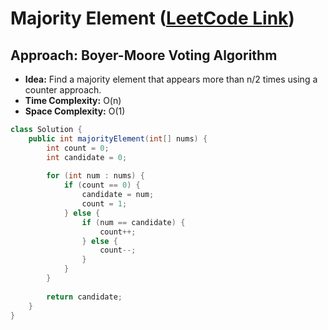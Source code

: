 # Majority Element ([LeetCode Link](https://leetcode.com/problems/majority-element/))

## Approach: Boyer-Moore Voting Algorithm
- **Idea:** Find a majority element that appears more than n/2 times using a counter approach.
- **Time Complexity:** O(n)
- **Space Complexity:** O(1)

```java
class Solution {
    public int majorityElement(int[] nums) {
        int count = 0;
        int candidate = 0;
        
        for (int num : nums) {
            if (count == 0) {
                candidate = num;
                count = 1;
            } else {
                if (num == candidate) {
                    count++;
                } else {
                    count--;
                }
            }
        }
        
        return candidate;
    }
}
```